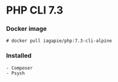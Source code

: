 # PHP CLI 7.3

### Docker image
```
# docker pull iagapie/php:7.3-cli-alpine
```

### Installed
    - Composer
    - Psysh
